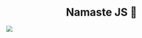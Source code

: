 <h1 align="center">Namaste JS 🚀</h1>
<img src="https://c4.wallpaperflare.com/wallpaper/294/834/442/reactjs-facebook-javascript-minimalism-wallpaper-preview.jpg">